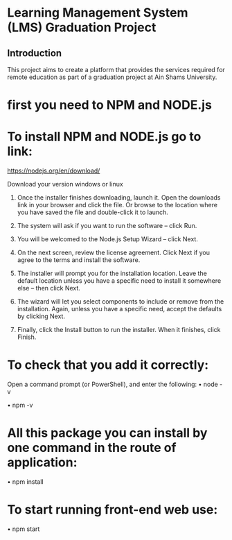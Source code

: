# Learning Management System (LMS) Graduation Project
## Introduction
This project aims to create a platform that provides the services required for remote education as part of a graduation project at Ain Shams University.
# first you need to NPM and NODE.js 

# To install NPM and NODE.js go to link: 

https://nodejs.org/en/download/

Download your version windows or linux

1.	Once the installer finishes downloading, launch it. Open the downloads link in your browser and click the file. Or browse to the location where you have saved the file and double-click it to launch.

2.	The system will ask if you want to run the software – click Run.

3.	You will be welcomed to the Node.js Setup Wizard – click Next.

4.	On the next screen, review the license agreement. Click Next if you agree to the terms and install the software.

5.	The installer will prompt you for the installation location. Leave the default location unless you have a specific need to install it somewhere else – then click Next.

6.	The wizard will let you select components to include or remove from the installation. Again, unless you have a specific need, accept the defaults by clicking Next.

7.	Finally, click the Install button to run the installer. When it finishes, click Finish.

# To check that you add it correctly: 

Open a command prompt (or PowerShell), and enter the following:
•	node -v

•	npm -v

# All this package you can install by one command in the route of application:

•	npm install 

# To start running front-end web use:

•	npm start
